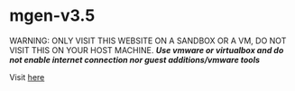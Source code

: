 # mgen-v3.5
WARNING: ONLY VISIT THIS WEBSITE ON A SANDBOX OR A VM, DO NOT VISIT THIS ON YOUR HOST MACHINE.
***Use vmware or virtualbox and do not enable internet connection nor guest additions/vmware tools***

Visit [here](https://wintech-official.github.io/mgen-v3.5)
